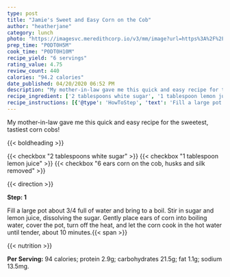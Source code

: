 ```yaml
---
type: post
title: "Jamie's Sweet and Easy Corn on the Cob"
author: "heatherjane"
category: lunch
photo: "https://imagesvc.meredithcorp.io/v3/mm/image?url=https%3A%2F%2Fimages.media-allrecipes.com%2Fuserphotos%2F840195.jpg"
prep_time: "P0DT0H5M"
cook_time: "P0DT0H10M"
recipe_yield: "6 servings"
rating_value: 4.75
review_count: 440
calories: "94.2 calories"
date_published: 04/20/2020 06:52 PM
description: "My mother-in-law gave me this quick and easy recipe for the sweetest, tastiest corn cobs!"
recipe_ingredient: ['2 tablespoons white sugar', '1 tablespoon lemon juice', '6 ears corn on the cob, husks and silk removed']
recipe_instructions: [{'@type': 'HowToStep', 'text': 'Fill a large pot about 3/4 full of water and bring to a boil. Stir in sugar and lemon juice, dissolving the sugar. Gently place ears of corn into boiling water, cover the pot, turn off the heat, and let the corn cook in the hot water until tender, about 10 minutes.\n'}]
---
```


My mother-in-law gave me this quick and easy recipe for the sweetest, tastiest corn cobs! 

{{< boldheading >}}

{{< checkbox "2 tablespoons white sugar" >}}
{{< checkbox "1 tablespoon lemon juice" >}}
{{< checkbox "6 ears corn on the cob, husks and silk removed" >}}


{{< direction >}}

**Step: 1**

Fill a large pot about 3/4 full of water and bring to a boil. Stir in sugar and lemon juice, dissolving the sugar. Gently place ears of corn into boiling water, cover the pot, turn off the heat, and let the corn cook in the hot water until tender, about 10 minutes.{{< span >}}

{{< nutrition >}}

**Per Serving:** 94 calories; protein 2.9g; carbohydrates 21.5g; fat 1.1g; sodium 13.5mg.